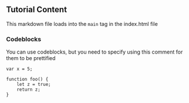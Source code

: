 ## Tutorial Content

This markdown file loads into the `main` tag in the index.html file

### Codeblocks
You can use codeblocks, but you need to specify using this comment for them to be prettified
<?prettify linenums=1?>
```
var x = 5;

function foo() {
	let z = true;
	return z;
}
```